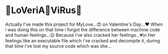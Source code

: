 # 👾LoVeriA👾ViRus👾
Actually I've made this project for MyLove...😍 on Valentine's Day...❤️
When i was doing this on that time i forgot the difference between machine code and human feelings...😔 Because i've also cracked her feelings...💔\n
Her feelings like an executable file which i've cracked and decompile it, during that time i've lost my source code which was she...
